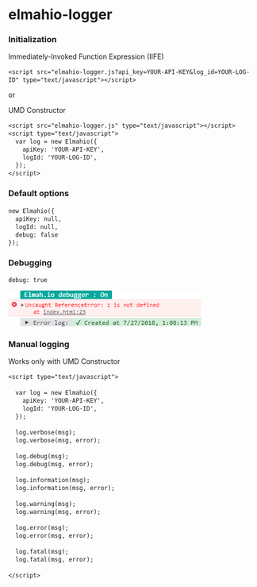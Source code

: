 # elmahio-logger

### Initialization

Immediately-Invoked Function Expression (IIFE)
```
<script src="elmahio-logger.js?api_key=YOUR-API-KEY&log_id=YOUR-LOG-ID" type="text/javascript"></script>
```
or

UMD Constructor
```
<script src="elmahio-logger.js" type="text/javascript"></script>
<script type="text/javascript">
  var log = new Elmahio({
    apiKey: 'YOUR-API-KEY',
    logId: 'YOUR-LOG-ID',
  });
</script>
```

### Default options
```
new Elmahio({
  apiKey: null,
  logId: null,
  debug: false
});
```

### Debugging
```
debug: true
```
![debugging true - demo](debug-true.png)

### Manual logging
Works only with UMD Constructor
```
<script type="text/javascript">

  var log = new Elmahio({
    apiKey: 'YOUR-API-KEY',
    logId: 'YOUR-LOG-ID',
  });

  log.verbose(msg);
  log.verbose(msg, error);

  log.debug(msg);
  log.debug(msg, error);

  log.information(msg);
  log.information(msg, error);

  log.warning(msg);
  log.warning(msg, error);

  log.error(msg);
  log.error(msg, error);

  log.fatal(msg);
  log.fatal(msg, error);

</script>
```
